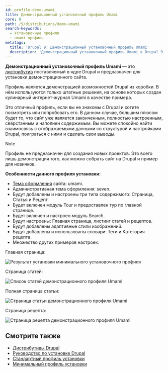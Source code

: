```yaml
---
id: profile-demo-umami
title: Демонстрационный установочный профиль Umami
core: 9
path: /9/distributions/demo-umami
search-keywords:
  - Установочные профили
  - umami профиль
metatags:
  title: 'Drupal 9: Демонстрационный установочный профиль Umami'
  description: 'Демонстрационный установочный профиль Umami в Drupal 9.'
---
```


**Демонстрационный установочный профиль Umami** — это [дистрибутив](../index.md) поставляемый в ядре Drupal и предназначен для установки демонстрационного сайта.

Профиль является демонстрацией возможностей Drupal из коробки. В нём используются только штатные решения, на основе которых создан кулинарный интернет-журнал Umami в качестве примера.

Это отличный профиль, если вы не знакомы с Drupal и хотите посмотреть или попробовать его. В данном случае, большим плюсом будет то, что сайт уже является законченным, полностью настроенным, свёрстанным и наполнен содержимым. Вы можете спокойно найти взаимосвязь с отображаемыми данными со структурой и настройками Drupal, поиграться с ними и сделать свои выводы.

> [!NOTE]
> Профиль не предназначен для создания новых проектов. Это всего лишь демонстрация того, как можно собрать сайт на Drupal и пример для новичков.

**Особенности данного профиля установки:**

- [Тема оформления](../../themes/index.md) сайта: umami.
- Административная тема оформления: seven.
- Будут добавлены и настроены три типа содержимого: Страница, Статья и Рецепт.
- Будет включен модуль Tour и предоставлен тур по главной странице.
- Будет включен и настроен модуль Search.
- Будут настроены: Главная страница, листинг статей и рецептов.
- Будут добавлены адаптивные стили изображений.
- Будут добавлены и использованы словари: Теги и Категория рецепта.
- Множество других примеров настроек.

Главная страница:

![Результат установки минимального установочного профиля](https://i.imgur.com/tvHN8Kl.png)

Страница статей:

![Список статей демонстрационного профиля Umami](https://i.imgur.com/NF4RZQ3.png)

Полная страница статьи:

![Страница статьи демонстрационного профиля Umami](https://i.imgur.com/rCKac2V.png)

Страница рецепта:

![Страница рецепта демонстрационного профиля Umami](https://i.imgur.com/WryBbAf.png)

## Смотрите также

- [Дистрибутивы Drupal](../index.md)
- [Руководство по установке Drupal](../../installation/index.md)
- [Стандартный профиль установки](../standard/index.md)
- [Минимальный профиль установки](../minimal/index.md)